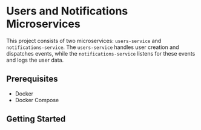 # Users and Notifications Microservices

This project consists of two microservices: `users-service` and `notifications-service`. The `users-service` handles user creation and dispatches events, while the `notifications-service` listens for these events and logs the user data.

## Prerequisites

- Docker
- Docker Compose

## Getting Started